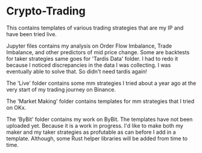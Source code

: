 # Crypto-Trading

This contains templates of various trading strategies that are my IP and have been tried live. 

Jupyter files contains my analysis on Order Flow Imbalance, Trade Imbalance, and other predictors of mid price change. Some are backtests for taker strategies same goes for 'Tardis Data' folder. I had to redo it because I noticed discrepancies in the data I was collecting. I was eventually able to solve that. So didn't need tardis again!

The 'Live' folder contains some mm strategies I tried about a year ago at the very start of my trading journey on Binance.

The 'Market Making' folder contains templates for mm strategies that I tried on OKx.

The 'ByBit' folder contains my work on ByBit. The templates have not been uploaded yet. Because it is a work in progress. I'd like to make both my maker and my taker strategies as profutable as can before I add in a template. Although, some Rust helper libraries will be added from time to time.
